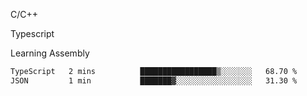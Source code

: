 <p>C/C++</p>
<p> Typescript</p>
<p>Learning Assembly</p>

<!--START_SECTION:waka-->

```txt
TypeScript   2 mins          █████████████████▒░░░░░░░   68.70 %
JSON         1 min           ███████▓░░░░░░░░░░░░░░░░░   31.30 %
```

<!--END_SECTION:waka-->
